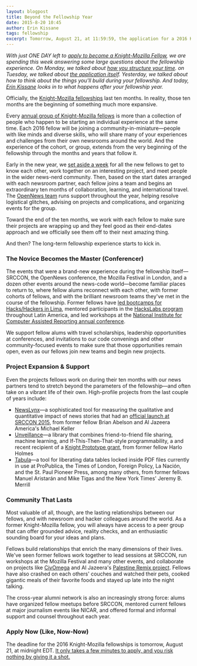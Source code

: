 ```yaml
---
layout: blogpost
title: Beyond the Fellowship Year
date: 2015-8-20 10:45
author: Erin Kissane
tags: fellowship
excerpt: Tomorrow, August 21, at 11:59:59, the application for a 2016 Knight-Mozilla Fellow closes. But if you become a Knight-Mozilla Fellow, your experience will last much longer than the 10 months. Today, Erin Kissane looks into life _after_ the fellowship.
---
```


_With just ONE DAY left to [apply to become a Knight-Mozilla Fellow](https://opennews.org/what/fellowships/apply/), we are spending this week answering some large questions about the fellowship experience. On Monday, we talked about [how you structure your time](https://opennews.org/blog/fellowships-final-week-one/). on Tuesday, we talked about [the application itself](https://opennews.org/blog/fellowships-final-week-two/). Yesterday, we talked about how to think about the things you'll build during your fellowship. And today, [Erin Kissane](http://www.twitter.com/kissane) looks in to what happens *after* your fellowship year._

Officially, the [Knight-Mozilla fellowships](https://opennews.org/what/fellowships/) last ten months. In reality, those ten months are the beginning of something much more expansive.

Every [annual group of Knight-Mozilla fellows](https://opennews.org/what/fellowships/community/) is more than a collection of people who happen to be starting an individual experience at the same time. Each 2016 fellow will be joining a community-in-miniature—people with like minds and diverse skills, who will share many of your experiences and challenges from their own newsrooms around the world. And the experience of the cohort, or group, extends from the very beginning of the fellowship through the months and years that follow it.

Early in the new year, we [set aside a week](https://opennews.org/blog/fellowship-onboarding-ccdc/) for all the new fellows to get to know each other, work together on an interesting project, and meet people in the wider news-nerd community. Then, based on the start dates arranged with each newsroom partner, each fellow joins a team and begins an extraordinary ten months of collaboration, learning, and international travel. The [OpenNews team](https://opennews.org/who/) runs support throughout the year, helping resolve logistical glitches, advising on projects and complications, and organizing events for the group.

Toward the end of the ten months, we work with each fellow to make sure their projects are wrapping up and they feel good as their end-dates approach and we officially see them off to their next amazing thing.

And then? The long-term fellowship experience starts to kick in.

### The Novice Becomes the Master (Conferencer)

The events that were a brand-new experience during the fellowship itself—SRCCON, the OpenNews conference, the Mozilla Festival in London, and a dozen other events around the news-code world—become familiar places to return to, where fellow alums reconnect with each other, with former cohorts of fellows, and with the brilliant newsroom teams they've met in the course of the fellowship. Former fellows have [led bootcamps for Hacks/Hackers in Lima](http://ijnet.org/en/blog/qa-sonya-song-ethics-gathering-social-data-and-more-digital-newsroom-challenges), mentored participants in the [HacksLabs program](http://hackslabs.org/) throughout Latin America, and led workshops at the [National Institute for Computer Assisted Reporting annual conference](http://www.ire.org/conferences/nicar2015/speakers/).

We support fellow alums with travel scholarships, leadership opportunities at conferences, and invitations to our code convenings and other community-focused events to make sure that those opportunities remain open, even as our fellows join new teams and begin new projects.

### Project Expansion & Support

Even the projects fellows work on during their ten months with our news partners tend to stretch beyond the parameters of the fellowship—and often take on a vibrant life of their own. High-profile projects from the last couple of years include:

* [NewsLynx](http://newslynx.readthedocs.org/en/latest/)—a sophisticated tool for measuring the qualitative and quantitative impact of news stories that had an [official launch at SRCCON 2015](http://towcenter.org/newslynx-launching-installing-and-lynxing-at-srccon/), from former fellow Brian Abelson and Al Jazeera America's Michael Keller
* [Unveillance](http://harloholm.es/2014/11/29/unveilling...-unveillance.html)—a library that combines friend-to-friend file sharing, machine learning, and If-This-Then-That-style programmability, a and recent recipient of a [Knight Prototype grant](http://www.knightfoundation.org/grants/201550896/), from former fellow Harlo Holmes
* [Tabula](http://tabula.technology/)—a tool for liberating data tables locked inside PDF files currently in use at ProPublica, the Times of London, Foreign Policy, La Nación, and the St. Paul Pioneer Press, among many others, from former fellows Manuel Aristarán and Mike Tigas and the New York Times' Jeremy B. Merrill

### Community That Lasts

Most valuable of all, though, are the lasting relationships between our fellows, and with newsroom and hacker colleagues around the world. As a former Knight-Mozilla fellow, you will always have access to a peer group that can offer grounded advice, reality checks, and an enthusiastic sounding board for your ideas and plans.

Fellows build relationships that enrich the many dimensions of their lives. We've seen former fellows work together to lead sessions at SRCCON, run workshops at the Mozilla Festival and many other events, and collaborate on projects like [CivOmega](http://www.civomega.com/) and Al Jazeera's [Palestine Remix project](http://interactive.aljazeera.com/aje/PalestineRemix/about.html). Fellows have also crashed on each others' couches  and watched their pets, cooked gigantic meals of their favorite foods  and stayed up late into the night talking.

The cross-year alumni network is also an increasingly strong force: alums have organized fellow meetups before SRCCON, mentored current fellows at major journalism events like NICAR, and offered formal and informal support and counsel throughout each year.

### Apply Now (Like, Now-Now)

The deadline for the 2016 Knight-Mozilla fellowships is tomorrow, August 21, at midnight EDT. [It only takes a few minutes to apply, and you risk nothing by giving it a shot.](https://opennews.org/what/fellowships/apply/)
